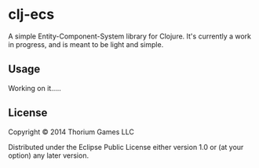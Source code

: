 # clj-ecs

A simple Entity-Component-System library for Clojure. It's currently a work in progress, and is meant to be light and simple.

## Usage

Working on it.....

## License

Copyright © 2014 Thorium Games LLC

Distributed under the Eclipse Public License either version 1.0 or (at
your option) any later version.
